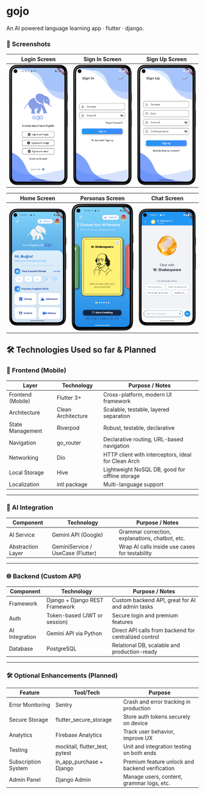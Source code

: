 # gojo
An AI powered language learning app · flutter · django.

### 📸 Screenshots

| Login Screen | Sign In Screen | Sign Up Screen | 
| ----------- | ----------- | --------------- |
| ![Login Screen](https://github.com/bugrahankaramollaoglu/gojo/blob/main/readme_files/login_screen.png) | ![Sign In Screen](https://github.com/bugrahankaramollaoglu/gojo/blob/main/readme_files/signin_screen.png) | ![Sign Up Screen](https://github.com/bugrahankaramollaoglu/gojo/blob/main/readme_files/signup_screen.png) |

| Home Screen | Personas Screen | Chat Screen | 
| ----------- | ---------------- | ----------- |
| ![Home Screen](https://github.com/bugrahankaramollaoglu/gojo/blob/main/readme_files/home_screen.png) | ![Personas Screen](https://github.com/bugrahankaramollaoglu/gojo/blob/main/readme_files/personas_screen.png) | ![Chat Screen](https://github.com/bugrahankaramollaoglu/gojo/blob/main/readme_files/chat_screen.png) |


## 🛠 Technologies Used so far & Planned

### 🧱 Frontend (Mobile)

| Layer                | Technology                     | Purpose / Notes                                     |
|---------------------|---------------------------------|-----------------------------------------------------|
| Frontend (Mobile)   | Flutter 3+                      | Cross-platform, modern UI framework                 |
| Architecture        | Clean Architecture 	        | Scalable, testable, layered separation              |
| State Management    | Riverpod                        | Robust, testable, declarative                       |
| Navigation          | go_router                       | Declarative routing, URL-based navigation           |
| Networking          | Dio                             | HTTP client with interceptors, ideal for Clean Arch |
| Local Storage       | Hive                            | Lightweight NoSQL DB, good for offline storage      |
| Localization        | intl package                    | Multi-language support                              |

---

### 🧠 AI Integration

| Component           | Technology                      | Purpose / Notes                                     |
|---------------------|----------------------------------|-----------------------------------------------------|
| AI Service          | Gemini API (Google)             | Grammar correction, explanations, chatbot, etc.     |
| Abstraction Layer   | GeminiService / UseCase (Flutter)| Wrap AI calls inside use cases for testability      |

---

### 🌐 Backend (Custom API)

| Component           | Technology                      | Purpose / Notes                                     |
|---------------------|----------------------------------|-----------------------------------------------------|
| Framework           | Django + Django REST Framework  | Custom backend API, great for AI and admin tasks    |
| Auth                | Token-based (JWT or session)    | Secure login and premium features                   |
| AI Integration      | Gemini API via Python           | Direct API calls from backend for centralized control |
| Database            | PostgreSQL                      | Relational DB, scalable and production-ready        |

---

### 🛠 Optional Enhancements (Planned)

| Feature             | Tool/Tech                       | Purpose                                              |
|---------------------|----------------------------------|------------------------------------------------------|
| Error Monitoring    | Sentry                          | Crash and error tracking in production              |
| Secure Storage      | flutter_secure_storage          | Store auth tokens securely on device                 |
| Analytics           | Firebase Analytics              | Track user behavior, improve UX                      |
| Testing             | mocktail, flutter_test, pytest  | Unit and integration testing on both ends            |
| Subscription System | in_app_purchase + Django        | Premium feature unlock and backend verification      |
| Admin Panel         | Django Admin                    | Manage users, content, grammar logs, etc.            |

